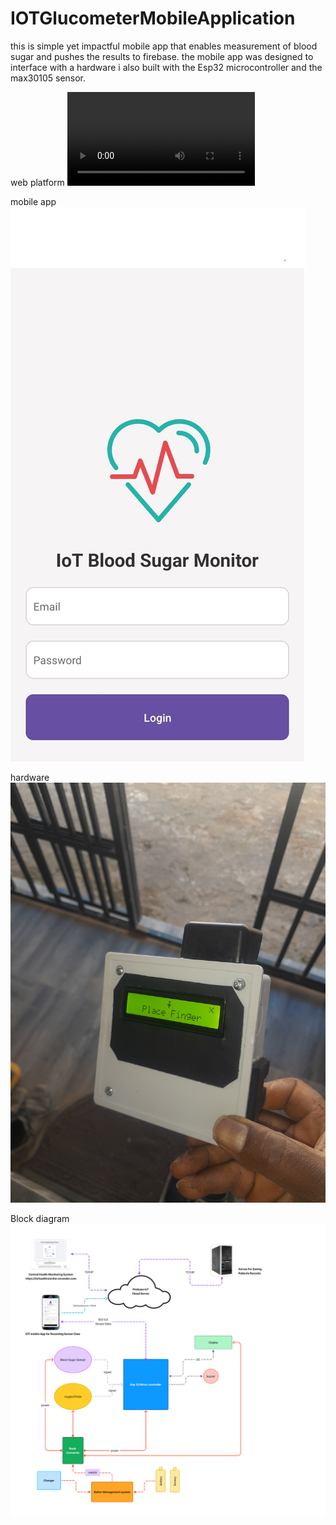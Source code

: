 # IOTGlucometerMobileApplication
this is simple yet impactful mobile app that enables measurement of blood sugar and pushes the results to firebase.  the mobile app was designed to interface with a hardware i also built with the Esp32 microcontroller and the max30105 sensor. 

web platform
![Alt text](web.mkv)

mobile app
![Alt text](mobileApp.png)

hardware
![Alt text](hardware.jpg)

Block diagram
![Alt text](Schematics.png)
